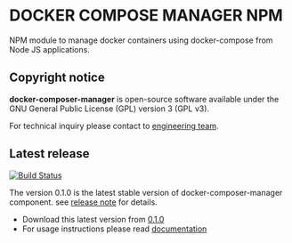# DOCKER COMPOSE MANAGER NPM

NPM module to manage docker containers using docker-compose from Node JS applications. 

## Copyright notice

**docker-composer-manager** is open-source software available under the GNU General Public License (GPL) version 3 (GPL v3).

For technical inquiry please contact to [engineering team](http://github.com/dani8art/docker-compose-manager/tree/master/extra/contact.md).

## Latest release

[![Build Status](https://travis-ci.org/dani8art/docker-compose-manager.svg?branch=master)](https://travis-ci.org/http://github.com/dani8art/docker-compose-manager)

The version 0.1.0 is the latest stable version of docker-composer-manager component.
see [release note](http://github.com/dani8art/docker-compose-manager/releases/tag/0.1.0) for details.

- Download this latest version from [0.1.0](http://github.com/dani8art/docker-compose-manager/releases/tag/0.1.0)
- For usage instructions please read [documentation](http://github.com/dani8art/docker-compose-manager/tree/master/docs)